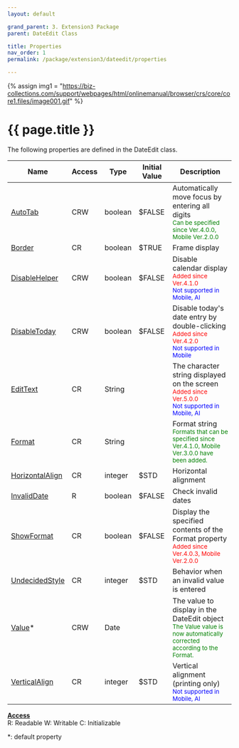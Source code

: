 ```yaml
---
layout: default

grand_parent: 3. Extension3 Package
parent: DateEdit Class

title: Properties
nav_order: 1
permalink: /package/extension3/dateedit/properties

---
```

{% assign img1 = "https://biz-collections.com/support/webpages/html/onlinemanual/browser/crs/core/core1.files/image001.gif" %}


# {{ page.title }}

The following properties are defined in the DateEdit class.

|Name       | Access | Type   | Initial Value | Description |
|----------	|--------|--------|---------------|-------------|
|[AutoTab](/package/extension3/dateedit/properties/autotab) | CRW | boolean | $FALSE |Automatically move focus by entering all digits <br><small><span style="color:green">Can be specified since Ver.4.0.0, Mobile Ver.2.0.0</span></small>|
|[Border](/package/extension3/dateedit/properties/border) | CR | boolean | $TRUE | Frame display |
|[DisableHelper](/package/extension3/dateedit/properties/disablehelper) | CRW | boolean | $FALSE |Disable calendar display<br><small><span style="color:red">Added since Ver.4.1.0</span></small><br><small><span style="color:blue">Not supported in Mobile, AI</span></small> |
|[DisableToday](/package/extension3/dateedit/properties/disabletoday) | CRW | boolean | $FALSE | Disable today's date entry by double-clicking <br><small><span style="color:red">Added since Ver.4.2.0</span></small><br><small><span style="color:blue">Not supported in Mobile</span></small>|
|[EditText](/package/extension3/dateedit/properties/edittext) | CR | String |  | The character string displayed on the screen<br><small><span style="color:red">Added since Ver.5.0.0</span></small><br><small><span style="color:blue">Not supported in Mobile, AI</span></small>|
|[Format](/package/extension3/dateedit/properties/format) | CR | String |  | Format string<br><small><span style="color:green">Formats that can be specified since Ver.4.1.0, Mobile Ver.3.0.0 have been added.</span></small>|
|[HorizontalAlign](/package/extension3/dateedit/properties/horizontalalign) | CR | integer | $STD | Horizontal alignment|
|[InvalidDate](/package/extension3/dateedit/properties/invaliddate) | R | boolean | $FALSE | Check invalid dates|
|[ShowFormat](/package/extension3/dateedit/properties/showformat) | CR | boolean | $FALSE |Display the specified contents of the Format property<br><small><span style="color:red">Added since Ver.4.0.3, Mobile Ver.2.0.0</span></small> |
|[UndecidedStyle](/package/extension3/dateedit/properties/undecidedstyle) | CR | integer | $STD | Behavior when an invalid value is entered|
|[Value](/package/extension3/dateedit/properties/value)* | CRW | Date |  |The value to display in the DateEdit object<br><small><span style="color:green">The Value value is now automatically corrected according to the Format.</span></small> |
|[VerticalAlign](/package/extension3/dateedit/properties/verticalalign) | CR | integer | $STD | Vertical alignment (printing only)<br><small><span style="color:blue">Not supported in Mobile, AI</span></small>|

<u><b>Access</b></u><br>
R: Readable
W: Writable
C: Initializable

*: default property
